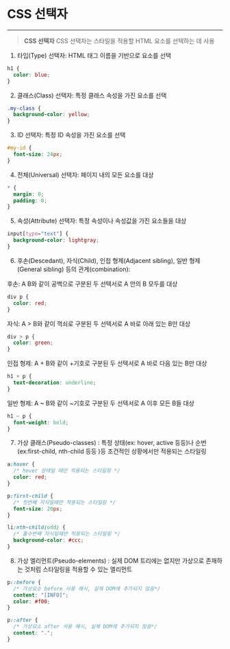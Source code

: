 # CSS 선택자

<hr/>

> **CSS 선택자**
> CSS 선택자는 스타일을 적용할 HTML 요소를 선택하는 데 사용

1. 타입(Type) 선택자: HTML 태그 이름을 기반으로 요소를 선택

```css
h1 {
  color: blue;
}
```

2. 클래스(Class) 선택자: 특정 클래스 속성을 가진 요소를 선택

```css
.my-class {
  background-color: yellow;
}
```

3. ID 선택자: 특정 ID 속성을 가진 요소를 선택

```css
#my-id {
  font-size: 24px;
}
```

4. 전체(Universal) 선택자: 페이지 내의 모든 요소를 대상

```css
* {
  margin: 0;
  padding: 0;
}
```

5. 속성(Attribute) 선택자: 특정 속성이나 속성값을 가진 요소들을 대상

```css
input[type="text"] {
  background-color: lightgray;
}
```

6. 후손(Descedant), 자식(Child), 인접 형제(Adjacent sibling), 일반 형제(General sibling) 등의 관계(combination):

후손: A B와 같이 공백으로 구분된 두 선텍서로 A 안의 B 모두를 대상

```css
div p {
  color: red;
}
```

자식: A > B와 같이 꺽쇠로 구분된 두 선텍서로 A 바로 아래 있는 B만 대상

```css
div > p {
  color: green;
}
```

인접 형제: A + B와 같이 +기호로 구분된 두 선텍서로 A 바로 다음 있는 B만 대상

```css
h1 + p {
  text-decoration: underline;
}
```

일반 형제: A ~ B와 같이 ~기호로 구분된 두 선텍서로 A 이후 모든 B들 대상

```css
h1 ~ p {
  font-weight: bold;
}
```

7. 가상 클래스(Pseudo-classes) : 특정 상태(ex: hover, active 등등)나 순번(ex:first-child, nth-child 등등 )등 조건적인 상황에서만 적용되는 스타일링

```css
a:hover {
  /* hover 상태일 때만 적용되는 스타일링 */
  color: red;
}

p:first-child {
  /* 첫번째 자식일때만 적용되는 스타일링 */
  font-size: 20px;
}

li:nth-child(odd) {
  /* 홀수번째 자식일때만 적용되는 스타일링 */
  background-color: #ccc;
}
```

8. 가상 엘리먼트(Pseudo-elements) : 실제 DOM 트리에는 없지만 가상으로 존재하는 것처럼 스타일링을 적용할 수 있는 엘리먼트

```css
p::before {
  /* 가상요소 before 사용 예시, 실제 DOM에 추가되지 않음*/
  content: "[INFO]";
  color: #f00;
}

p::after {
  /* 가상요소 after 사용 예시, 실제 DOM에 추가되지 않음*/
  content: ".";
}
```

